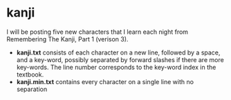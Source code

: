 # kanji
I will be posting five new characters that I learn each night from Remembering The Kanji, Part 1 (verison 3).

- **kanji.txt** consists of each character on a new line, followed by a space, and a key-word, possibly separated by forward slashes if there are more key-words. The line number corresponds to the key-word index in the textbook.
- **kanji.min.txt** contains every character on a single line with no separation
